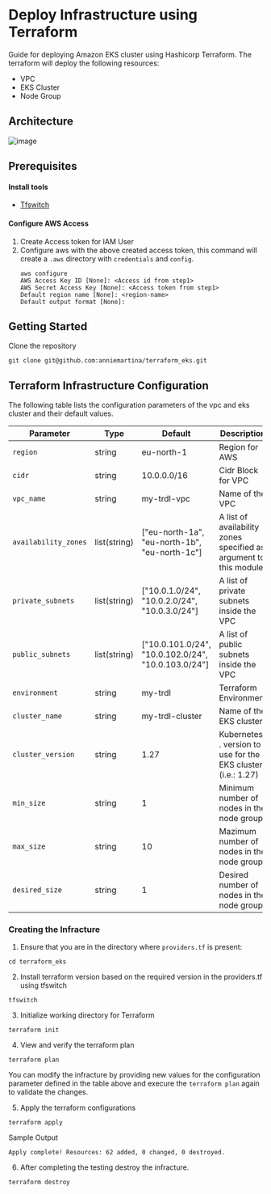 # Deploy Infrastructure using Terraform
Guide for deploying Amazon EKS cluster using Hashicorp Terraform. The terraform will deploy the following resources:

- VPC
- EKS Cluster
- Node Group
## Architecture
![image](https://github.com/anniemartina/terraform_eks/assets/137068841/a4c2adb8-5884-4430-87ce-9f13201c0732)

## Prerequisites

#### Install tools
- [Tfswitch](https://tfswitch.warrensbox.com/Install/)
  
#### Configure AWS Access
1. Create Access token for IAM User
2. Configure aws with the above created access token, this command will create a `.aws` directory with `credentials` and `config`.
   ```
   aws configure
   AWS Access Key ID [None]: <Access id from step1>
   AWS Secret Access Key [None]: <Access token from step1>
   Default region name [None]: <region-name>
   Default output format [None]:
   ```

## Getting Started
Clone the repository
```
git clone git@github.com:anniemartina/terraform_eks.git
```

## Terraform Infrastructure Configuration 

The following table lists the configuration parameters of the vpc and eks cluster and their default values.

| Parameter | Type | Default | Description |
| --------- | ---- | ------- | ----------- |
| `region` | string | eu-north-1 | Region for AWS |
| `cidr` | string | 10.0.0.0/16 | Cidr Block for VPC |
| `vpc_name` | string | my-trdl-vpc | Name of the VPC |
| `availability_zones` | list(string) | ["eu-north-1a", "eu-north-1b", "eu-north-1c"] | A list of availability zones specified as argument to this module |
| `private_subnets` | list(string) | ["10.0.1.0/24", "10.0.2.0/24", "10.0.3.0/24"] | A list of private subnets inside the VPC	 |
| `public_subnets` | list(string) | ["10.0.101.0/24", "10.0.102.0/24", "10.0.103.0/24"] | A list of public subnets inside the VPC	 |
| `environment` | string | my-trdl | Terraform Environment |
| `cluster_name` | string | my-trdl-cluster | Name of the EKS cluster	 |
| `cluster_version` | string | 1.27 | Kubernetes <major>.<minor> version to use for the EKS cluster (i.e.: 1.27) |
| `min_size` | string | 1 | Minimum number of nodes in the node group |
| `max_size` | string | 10 | Mazimum number of nodes in the node group |
| `desired_size` | string | 1 | Desired number of nodes in the node group |

### Creating the Infracture

1. Ensure that you are in the directory where `providers.tf` is present:
```
cd terraform_eks
```
2. Install terraform version based on the required version in the providers.tf using tfswitch
```
tfswitch
```
3. Initialize working directory for Terraform
```
terraform init
```
4. View and verify the terraform plan
```
terraform plan
```
You can modify the infracture by providing new values for the configuration parameter defined in the table above and execure the `terraform plan` again to validate the changes.

5. Apply the terraform configurations
```
terraform apply 
```
Sample Output
```
Apply complete! Resources: 62 added, 0 changed, 0 destroyed.
```

6. After completing the testing destroy the infracture.
```
terraform destroy
```

